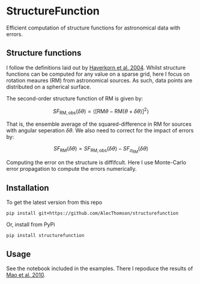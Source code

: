 # StructureFunction

Efficient computation of structure functions for astronomical data with errors.

## Structure functions

I follow the definitions laid out by [Haverkorn et al. 2004](https://ui.adsabs.harvard.edu/abs/2004ApJ...609..776H). Whilst structure functions can be computed for any value on a sparse grid, here I focus on rotation meaures (RM) from astronomical sources. As such, data points are distributed on a spherical surface.

The second-order structure function of RM is given by:

$$ SF_{\text{RM},\text{obs}}(\delta\theta) = \langle[\text{RM}{\theta} - \text{RM}(\theta+\delta\theta)]^2\rangle$$

That is, the ensemble average of the squared-difference in RM for sources with angular seperation $\delta\theta$. We also need to correct for the impact of errors by:

$$ SF_{\text{RM}}(\delta\theta) = SF_{\text{RM},\text{obs}}(\delta\theta) - SF_{\sigma_\text{RM}}(\delta\theta) $$

Computing the error on the structure is diffifcult. Here I use Monte-Carlo error propagation to compute the errors numerically.

## Installation

To get the latest version from this repo
```
pip install git+https://github.com/AlecThomson/structurefunction
```
Or, install from PyPi
```
pip install structurefunction
```

## Usage

See the notebook included in the examples. There I repoduce the results of [Mao et al. 2010](https://ui.adsabs.harvard.edu/abs/2010ApJ...714.1170M).